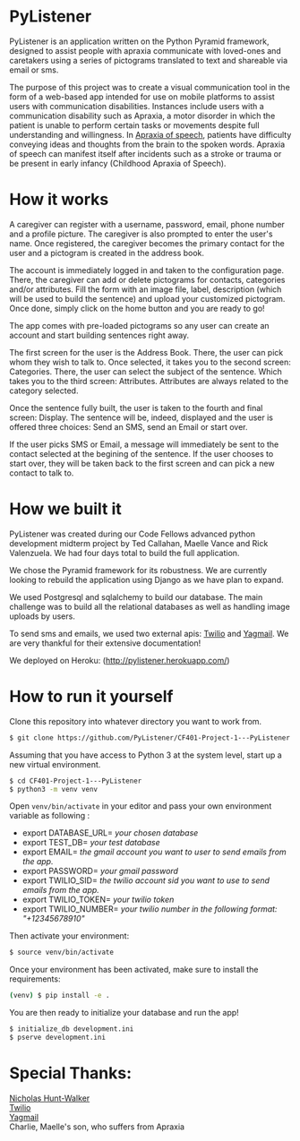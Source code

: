 # PyListener

PyListener is an application written on the Python Pyramid framework, designed to assist people with apraxia communicate with loved-ones and caretakers using a series of pictograms translated to text and shareable via email or sms.

The purpose of this project was to create a visual communication tool in the form of a web-based app intended for use on mobile platforms to assist users with communication disabilities.
Instances include users with a communication disability such as Apraxia, a motor disorder in which the patient is unable to perform certain tasks or movements despite full understanding and willingness. In [Apraxia of speech](https://en.wikipedia.org/wiki/Apraxia_of_speech), patients have difficulty conveying ideas and thoughts from the brain to the spoken words. Apraxia of speech can manifest itself after incidents such as a stroke or trauma or be present in early infancy (Childhood Apraxia of Speech).


# How it works

A caregiver can register with a username, password, email, phone number and a profile picture. The caregiver is also prompted to enter the user's name.
Once registered, the caregiver becomes the primary contact for the user and a pictogram is created in the address book.

The account is immediately logged in and taken to the configuration page.
There, the caregiver can add or delete pictograms for contacts, categories and/or attributes. Fill the form with an image file, label, description (which will be used to build the sentence) and upload your customized pictogram.
Once done, simply click on the home button and you are ready to go!

The app comes with pre-loaded pictograms so any user can create an account and start building sentences right away.

The first screen for the user is the Address Book. There, the user can pick whom they wish to talk to. Once selected, it takes you to the second screen: Categories. There, the user can select the subject of the sentence. Which takes you to the third screen: Attributes. Attributes are always related to the category selected.

Once the sentence fully built, the user is taken to the fourth and final screen: Display.
The sentence will be, indeed, displayed and the user is offered three choices:
Send an SMS, send an Email or start over.

If the user picks SMS or Email, a message will immediately be sent to the contact selected at the begining of the sentence. If the user chooses to start over, they will be taken back to the first screen and can pick a new contact to talk to.

# How we built it

PyListener was created during our Code Fellows advanced python development midterm project by Ted Callahan, Maelle Vance and Rick Valenzuela. We had four days total to build the full application.

We chose the Pyramid framework for its robustness. We are currently looking to rebuild the application using Django as we have plan to expand.

We used Postgresql and sqlalchemy to build our database. The main challenge was to build all the relational databases as well as handling image uploads by users.

To send sms and emails, we used two external apis: [Twilio](https://github.com/twilio/twilio-python) and [Yagmail](https://github.com/kootenpv/yagmail). We are very thankful for their extensive documentation!

We deployed on Heroku: (http://pylistener.herokuapp.com/)

# How to run it yourself

Clone this repository into whatever directory you want to work from.

```bash
$ git clone https://github.com/PyListener/CF401-Project-1---PyListener.git
```

Assuming that you have access to Python 3 at the system level, start up a new virtual environment.

```bash
$ cd CF401-Project-1---PyListener
$ python3 -m venv venv
```

Open `venv/bin/activate` in your editor and pass your own environment variable as following :
- export DATABASE_URL= *your chosen database*
- export TEST_DB= *your test database*
- export EMAIL= *the gmail account you want to user to send emails from the app.*
- export PASSWORD= *your gmail password*
- export TWILIO_SID= *the twilio account sid you want to use to send emails from the app.*
- export TWILIO_TOKEN= *your twilio token*
- export TWILIO_NUMBER= *your twilio number in the following format: "+12345678910"*

Then activate your environment:

```bash
$ source venv/bin/activate
```

Once your environment has been activated, make sure to install the requirements:

```bash
(venv) $ pip install -e .
```

You are then ready to initialize your database and run the app!

```bash
$ initialize_db development.ini
$ pserve development.ini
```

# Special Thanks:

[Nicholas Hunt-Walker](https://github.com/nhuntwalker/)  
[Twilio](https://github.com/twilio/twilio-python)  
[Yagmail](https://github.com/kootenpv/yagmail)  
Charlie, Maelle's son, who suffers from Apraxia
